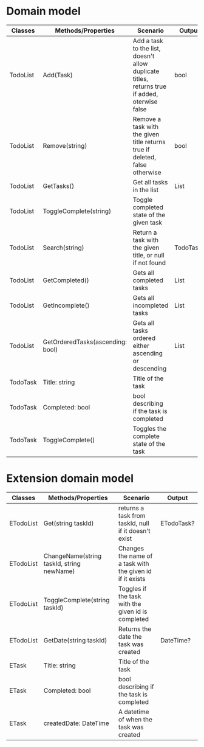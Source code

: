 # Domain model

| Classes     | Methods/Properties | Scenario | Output |
|-------------|--------------------|----------|--------|
| TodoList    | Add(Task)          | Add a task to the list, doesn't allow duplicate titles, returns true if added, oterwise false | bool | 
| TodoList    | Remove(string)          | Remove a task with the given title returns true if deleted, false otherwise | bool | 
| TodoList    | GetTasks()          | Get all tasks in the list | List<TodoTask> | 
| TodoList    | ToggleComplete(string)          | Toggle completed state of the given task | | 
| TodoList    | Search(string)          | Return a task with the given title, or null if not found | TodoTask? |
| TodoList    | GetCompleted()          | Gets all completed tasks | List<TodoTask> |
| TodoList    | GetIncomplete()          | Gets all incompleted tasks | List<TodoTask> |
| TodoList    | GetOrderedTasks(ascending: bool)          | Gets all tasks ordered either ascending or descending | List<TodoTask> |
| TodoTask    | Title: string | Title of the task| |
| TodoTask    | Completed: bool | bool describing if the task is completed | |
| TodoTask    | ToggleComplete() | Toggles the complete state of the task| |


# Extension domain model

| Classes     | Methods/Properties | Scenario | Output |
|-------------|--------------------|----------|--------|
| ETodoList   | Get(string taskId) | returns a task from taskId, null if it doesn't exist | ETodoTask? |
| ETodoList   | ChangeName(string taskId, string newName) | Changes the name of a task with the given id if it exists |  |
| ETodoList   | ToggleComplete(string taskId) | Toggles if the task with the given id is completed |  |
| ETodoList   | GetDate(string taskId) | Returns the date the task was created| DateTime? |
| ETask    | Title: string | Title of the task| |
| ETask    | Completed: bool | bool describing if the task is completed | |
| ETask    | createdDate: DateTime | A datetime of when the task was created | |
